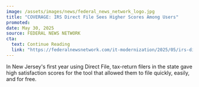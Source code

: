 ```yaml
---
image: /assets/images/news/federal_news_network_logo.jpg
title: "COVERAGE: IRS Direct File Sees Higher Scores Among Users"
promoted: 
date: May 30, 2025
source: FEDERAL NEWS NETWORK
cta:
  text: Continue Reading
  link: "https://federalnewsnetwork.com/it-modernization/2025/05/irs-direct-file-sees-higher-scores-among-users-despite-a-push-to-shutter-it/"
---
```

In New Jersey's first year using Direct File, tax-return filers in the state gave high satisfaction scores for the tool that allowed them to file quickly, easily, and for free. 
